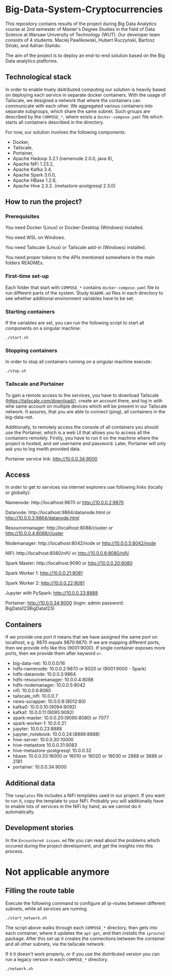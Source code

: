 # Big-Data-System-Cryptocurrencies

This repository contains results of the project during Big Data Analytics course at 2nd semester of Master's Degree Studies in the field of Data Science at Warsaw University of Technology (WUT). Our developer team consists of 4 students: Maciej Pawlikowski, Hubert Ruczyński, Bartosz Siński, and Adrian Stańdo.

The aim of the project is to deploy an end-to-end solution based on the Big Data analytics platforms.

## Technological stack

In order to enable truely dsitributed computing our solution is heavily based on deploying each service in separate docker containers. With the usage of Tailscale, we designed a network that where the containers can communicate with each other. We aggregated various containers into separate subgroups, which share the same subnet. Such groups are described by the `COMPOSE_*`, where exists a `docker-compose.yaml` file which starts all containers described in the directory.

For now, our solution involves the following components:

* Docker,
* Tailscale,
* Portainer,
* Apache Hadoop 3.2.1 (namenode 2.0.0, java 8),
* Apache NiFi 1.23.2,
* Apache Kafka 3.4,
* Apache Spark 3.0.0,
* Apache HBase 1.2.6,
* Apache Hive 2.3.2. (metastore-postgresql 2.3.0)

## How to run the project?

### Prerequisites

You need Docker (Linux) or Docker-Desktop (Windows) installed.

You need WSL on Windows.

You need Tailscale (Linux) or Tailscale add-in (Windows) installed.

You need proper tokens to the APIs mentioned somewhere in the main folders READMEs.

### First-time set-up

Each folder that start with `COMPOSE_*` contains `docker-compose.yaml` file to run different parts of the system. Study `README.md` files in each directory to see whether additional environment variables have to be set.

### Starting containers

If the variables are set, you can run the following script to start all components on a singular machine:

```
./start.sh
```

### Stopping containers

In order to stop all containers running on a singular machine execute:

```
./stop.sh
```

### Tailscale and Portainer

To gain a remote access to the services, you have to download Tailscale (https://tailscale.com/download/), create an account there, and log in with whe same account on multiple devices which will be present in our Tailscale network. It assures, that you are able to connect (ping), all containers in the big-data-net.

Additionally, to remotely access the console of all containers you should use the Portainer, which is a web UI that allows you to access all the containers remotely. Firstly, you have to run it on the machine where the project is hosted, and set username and password. Later, Portainer will only ask you to log inwith provided data.

Portainer service link: http://10.0.0.34:9000

## Access

In order to get to services via internet explorers use following links (locally or globally):

Namenode: http://localhost:9870 or http://10.0.0.2:9870

Datanode: http://localhost:9864/datanode.html or http://10.0.0.3:9864/datanode.html

Resourcemanager: http://localhost:8088/cluster or http://10.0.0.4:8088/cluster

Nodemanager: http://localhost:8042/node or http://10.0.0.5:8042/node

NIFI: http://localhost:8080/nifi/ or http://10.0.0.6:8080/nifi/

Spark Master: http://localhost:9090 or http://10.0.0.20:8080

Spark Worker 1: http://10.0.0.21:8081

Spark Worker 2: http://10.0.0.22:8081

Jupyter with PySpark: http://10.0.0.23:8888

Portainer: http://10.0.0.34:9000 (login: admin password: BigData123BigData123)

## Containers

If we provide one port it means that we have assigned the same port on localhost, e.g. 9870 equals 9870:9870. If we are mapping different ports, then we provide info like this (9001:9000). If single container exposes more ports, then we provide them after keyword `or`.

* big-data-net:              10.0.0.0/16
* hdfs-namenode:             10.0.0.2:9870 or 8020 or (9001:9000 - Spark)
* hdfs-datanode:             10.0.0.3:9864
* hdfs-resourcemanager:      10.0.0.4:8088
* hdfs-nodemanager:          10.0.0.5:8042
* nifi:                      10.0.0.6:8080
* tailscale_nifi:            10.0.0.7
* news-scrapper:             10.0.0.8:(8012:80)
* kafka0:                    10.0.0.10:(9094:9092)
* kafka1:                    10.0.0.11:(9095:9092)
* spark-master:              10.0.0.20:(9090:8080) or 7077
* spark-worker-1:            10.0.0.21
* jupyter:                   10.0.0.23:8888
* jupyter_notebook:          10.0.0.24:(8889:8888)
* hive-server:               10.0.0.30:10000
* hive-metastore             10.0.0.31:9083
* hive-metastore-postgresql: 10.0.0.32
* hbase:                     10.0.0.33:16000 or 16010 or 16020 or 16030 or 2888 or 3888 or 2181
* portainer:                 10.0.0.34:9000

## Additional data

The `templates` file includes a NiFi templates used in our project. If you want to run it, copy the template to your NiFi. Probably you will additionally have to enable lots of services in the NiFi by hand, as we cannot do it automatically.

## Development stories

In the `Encountered issues.md` file you can read about the problems which occured during the project development, and get the insights into this process.

# Not applicable anymore

## Filling the route table

Execute the following command to configure all ip-routes between different subnets, while all services are running.

```
./start_network.sh
```

The script above walks through each `COMPOSE_*` directory, then gets into each container, where it updates the `apt-get`, and then installs the `iproute2` package. After this set up it creates the connections between the container and all other subnets, via the tailscale network.

If it it doesn't work properly, or if you use the distributed version you can run a legacy version in each `COMPOSE_*` directory.

```
./network.sh
```